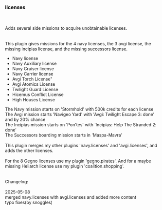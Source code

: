 ### licenses
<br>
<br>
Adds several side missions to acquire unobtainable licenses.<br>
<br>
<br>
This plugin gives missions for the 4 navy licenses, the 3 avgi license, the missing incipias license, and the missing successors license.<br>
<ul>
  <li>Navy license</li>
  <li>Navy Auxiliary license</li>
  <li>Navy Cruiser license</li>
  <li>Navy Carrier license</li>
  <li>Avgi Torch License"</li>
  <li>Avgi Atomics License</li>
  <li>Twilight Guard License</li>
  <li>Hicemus Conflict License</li>
  <li>High Houses License</li>
</ul>
The Navy mission starts on 'Stormhold' with 500k credits for each license<br>
The Avgi mission starts 'Navigeo Yard' with 'Avgi: Twilight Escape 3: done' and by 20% chance<br>
The Incipias mission starts on 'Pon'tes' with 'Incipias: Help The Stranded 2: done'<br>
The Successors boarding mission starts in 'Maspa-Mavra'<br>
<br>
This plugin merges my other plugins 'navy.licenses' and 'avgi.licenses', and adds the other licenses.<br>
<br>
For the 8 Gegno licenses use my plugin 'gegno.pirates'. And for a maybe missing Heliarch license use my plugin 'coalition.shopping'.<br>
<br>
<br>
Changelog:<br>
<br>
2025-05-08<br>
merged navy.licenses with avgi.licenses and added more content<br>
typo fixes(by snoggles)<br>

